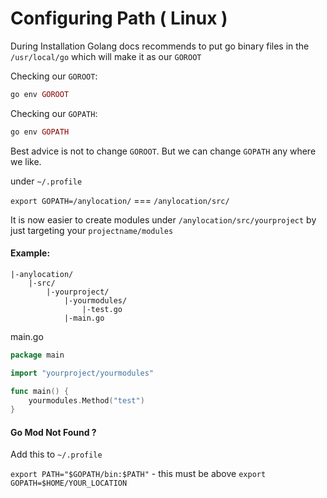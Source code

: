 # Configuring Path ( Linux )

During Installation Golang docs recommends to put go binary files in the `/usr/local/go` which will make it as our `GOROOT`

Checking our `GOROOT`:

```php
go env GOROOT
```

Checking our `GOPATH`:

```php
go env GOPATH
```

Best advice is not to change `GOROOT`. But we can change `GOPATH` any where we like.

under `~/.profile`

`export GOPATH=/anylocation/` === `/anylocation/src/`

It is now easier to create modules under `/anylocation/src/yourproject` by just targeting your `projectname/modules`


#### Example:

```
|-anylocation/
	|-src/
		|-yourproject/
			|-yourmodules/
				|-test.go
			|-main.go
```

main.go
```go
package main

import "yourproject/yourmodules"

func main() {
	yourmodules.Method("test")
}
```

#### Go Mod Not Found ?

Add this to `~/.profile`

`export PATH="$GOPATH/bin:$PATH"` - this must be above `export GOPATH=$HOME/YOUR_LOCATION`
